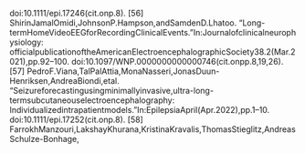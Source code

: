 doi:10.1111/epi.17246(cit.onp.8).
[56] ShirinJamalOmidi,JohnsonP.Hampson,andSamdenD.Lhatoo.
“Long-termHomeVideoEEGforRecordingClinicalEvents.”In:Journalofclinicalneurophysiology:
officialpublicationoftheAmericanElectroencephalographicSociety38.2(Mar.2021),pp.92–100.
doi:10.1097/WNP.0000000000000746(cit.onpp.8,19,26).
[57] PedroF.Viana,TalPalAttia,MonaNasseri,JonasDuun-Henriksen,AndreaBiondi,etal.
“Seizureforecastingusingminimallyinvasive,ultra-long-termsubcutaneouselectroencephalography:
Individualizedintrapatientmodels.”In:EpilepsiaApril(Apr.2022),pp.1–10.
doi:10.1111/epi.17252(cit.onp.8).
[58] FarrokhManzouri,LakshayKhurana,KristinaKravalis,ThomasStieglitz,AndreasSchulze-Bonhage,